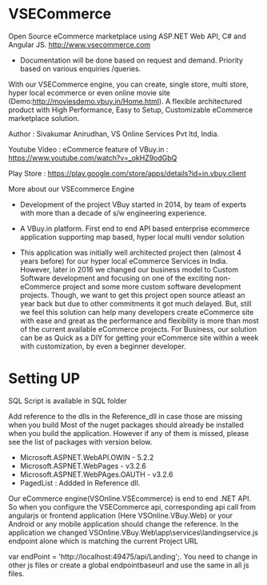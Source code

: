 # VSECommerce

Open Source eCommerce marketplace using ASP.NET Web API, C# and Angular JS. http://www.vsecommerce.com

* Documentation will be done based on request and demand. Priority based on various enquiries /queries.

With our VSECommerce engine, you can create, single store, multi store, hyper local ecommerce or even online movie site (Demo:http://moviesdemo.vbuy.in/Home.html). A flexible architectured product with High Performance, Easy to Setup, Customizable eCommerce marketplace solution.

Author : Sivakumar Anirudhan, VS Online Services Pvt ltd, India.

Youtube Video : eCommerce feature of VBuy.in : https://www.youtube.com/watch?v=_okHZ9odGbQ

Play Store : https://play.google.com/store/apps/details?id=in.vbuy.client

More about our VSEcommerce Engine 
 
 * Development of the project VBuy started in 2014, by team of experts with more than a decade of s/w engineering experience.
  
 * A VBuy.in platform. First end to end API based enterprise ecommerce application supporting map based, hyper local multi vendor solution
 
* This application was initially well architected project then (almost 4 years before) for our hyper local eCommerce Services in India. However, later in 2016 we changed our business model to Custom Software development and focusing on one of the exciting non-eCommerce project and some more custom software development projects.  Though, we want to get this project open source atleast an year back but due to other commitments it got much delayed. But, still we feel this solution can help many developers create eCommerce site with ease and great as the performance and flexibility is more than most of the current available eCommerce projects. For Business, our solution can be as Quick as a DIY for getting your eCommerce site within a week with customization, by even a beginner developer.


# Setting UP

SQL Script is available in SQL folder

Add reference to the dlls in the Reference_dll in case those are missing when you build
Most of the nuget packages should already be installed when you build the application. 
However if any of them is missed, please see the list of packages with version below.

* Microsoft.ASPNET.WebAPI.OWIN - 5.2.2
* Microsoft.ASPNET.WebPages - v3.2.6
* Microsoft.ASPNET.WebPAges.OAUTH - v3.2.6
* PagedList : Addded in Reference dll.

Our eCommerce engine(VSOnline.VSEcommerce) is end to end .NET API. So when you configure the VSECommerce api, corresponding api call from angularjs or frontend application (Here VSOnline.VBuy.Web) or your Android or any mobile application should change the reference.  In the application we changed VSOnline.VBuy.Web\app\services\landingservice.js endpoint alone which is matching the current Project URL 

 var endPoint = 'http://localhost:49475/api/Landing';. You need to change in other js files or create a global endpointbaseurl and use the same in all js files.
 
 
 
